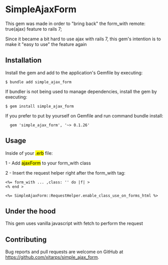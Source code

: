 # SimpleAjaxForm

This gem was made in order to "bring back" the form_with remote: true(ajax) feature to rails 7;

Since it became a bit hard to use ajax with rails 7, this gem's intention is to make it "easy to use" the feature again

## Installation

Install the gem and add to the application's Gemfile by executing:

    $ bundle add simple_ajax_form

If bundler is not being used to manage dependencies, install the gem by executing:

    $ gem install simple_ajax_form

If you prefer to put by yourself on Gemfile and run command bundle install:
```
  gem 'simple_ajax_form', '~> 0.1.26'
```

## Usage
Inside of your <mark>.erb</mark> file:

1 - Add <mark>ajaxForm</mark> to your form_with class

2 - Insert the request helper right after the form_with tag:
```
<%= form_with ... ,class: '' do |f| >
<% end >

<%= SimpleAjaxForm::RequestHelper.enable_class_use_on_forms_html %>
```

## Under the hood

This gem uses vanilla javascript with fetch to perform the request

## Contributing

Bug reports and pull requests are welcome on GitHub at https://github.com/xitarps/simple_ajax_form.
